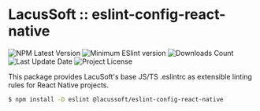 # LacusSoft :: eslint-config-react-native

<p>
  <img src="https://img.shields.io/npm/v/@lacussoft/eslint-config-react-native" alt="NPM Latest Version" />

  <img src="https://img.shields.io/npm/dependency-version/@lacussoft/eslint-config-react-native/peer/eslint" alt="Minimum ESlint version" />

  <img src="https://img.shields.io/npm/dm/@lacussoft/eslint-config-react-native.svg?style=flat-square" alt="Downloads Count" />

  <img src="https://img.shields.io/github/last-commit/juliolmuller/eslint-config?" alt="Last Update Date" />

  <img src="https://img.shields.io/github/license/juliolmuller/eslint-config" alt="Project License" />
</p>

This package provides LacuSoft's base JS/TS .eslintrc as extensible linting rules for React Native projects.

```bash
$ npm install -D eslint @lacussoft/eslint-config-react-native
```
